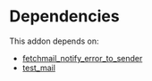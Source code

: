 # Dependencies

This addon depends on:

- [fetchmail_notify_error_to_sender](https://github.com/bringout/oca-technical)
- [test_mail](https://github.com/bringout/oca-ocb-test/tree/1128ed5959311d2f7b5be4410f7fe67168a28eef/odoo-bringout-oca-ocb-test_mail)
